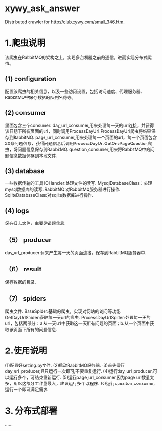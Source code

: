 # xywy_ask_answer
Distributed crawler for http://club.xywy.com/small_346.htm.
# 1.爬虫说明
该爬虫在RabbitMQ的架构之上，实现多台机器之前的通信，进而实现分布式爬虫。
## (1) configuration
配置该爬虫的相关信息，以及一些访问设置，包括访问速度、代理服务器、RabbitMQ中保存数据的队列名称等。
## (2) consumer
里面包含三个consumer.
day_url_consumer,用来处理每一天的url连接，并获得该日期下所有页面的url，同时调用ProcessDayUrl.ProcessDayUrl爬虫将结果保存到RabbitMQ.
page_url_consumer,用来处理每一个页面的url，每一个页面包含20条问题信息，获得问题信息后调用ProcessDayUrl.GetOnePageQuestion爬虫，将问题信息保存到RabbitMQ.
question_consumer,用来将RabbitMQ中的问题信息数据保存到本地文件.
## (3) database
一些数据传输的工具
IOHandler:处理文件的读写.
MysqlDatabaseClass：处理mysql数据库的读写.
RabbitMQ:对RabbitMQ服务器进行操作.
SqliteDatabaseClass:对sqlite数据库进行操作.
## (4) logs
保存日志文件，主要是错误信息.
## （5） producer
day_url_producer:用来产生每一天的页面连接，保存到RabbitMQ服务器中.
## （6） result
保存数据的目录.
## （7） spiders
爬虫文件.
BaseSpider:基础的爬虫，实现对网站的访问等功能.
GetDayUrlSpider:获取每一天url的爬虫.
ProcessDayUrlSpider:处理每一天的url，包括两部分：a.从一天url中获取这一天所有问题的页面；b.从一个页面中获取该页面下所有的问题信息.

# 2.使用说明
(1)配置好setting.py文件.
(2)启动RabbitMQ服务器.
(3)首先运行day_url_producer,且只运行一次即可,不要重复运行.
(4)运行day_url_producer,可以运行多个，可结束重新运行.
(5)运行page_url_consumer,因为page url数量太多，所以这部分工作量最大，建议运行多个改程序.
(6)运行quesiton_consumer,运行一个即可满足需求.

# 3. 分布式部署
......
